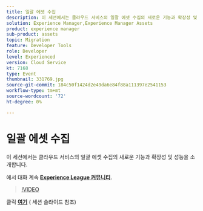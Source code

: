 ```yaml
---
title: 일괄 에셋 수집
description: 이 세션에서는 클라우드 서비스의 일괄 에셋 수집의 새로운 기능과 확장성 및 성능을 소개합니다. 이 세션은 Adobe Developers Live 컨텐츠 이벤트의 일부로 전달되었습니다.
solution: Experience Manager,Experience Manager Assets
product: experience manager
sub-product: assets
topic: Migration
feature: Developer Tools
role: Developer
level: Experienced
version: Cloud Service
kt: 7168
type: Event
thumbnail: 331769.jpg
source-git-commit: 184c50f1424d2e49da6e84f88a111397e2541153
workflow-type: tm+mt
source-wordcount: '72'
ht-degree: 0%

---
```


# 일괄 에셋 수집

이 세션에서는 클라우드 서비스의 일괄 에셋 수집의 새로운 기능과 확장성 및 성능을 소개합니다.

에서 대화 계속 **[Experience League 커뮤니티](http://adobe.ly/36Yd3v6)**.

>[!VIDEO](https://video.tv.adobe.com/v/331769/?quality=12&learn=on&hidetitle=true)

클릭 **[여기](/help/adobe-developers-live/assets/asset-bulk-ingestion.pdf)** ( 세션 슬라이드 참조)
